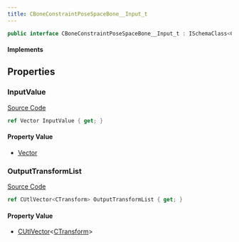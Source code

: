 ```yaml
---
title: CBoneConstraintPoseSpaceBone__Input_t
---
```


```csharp
public interface CBoneConstraintPoseSpaceBone__Input_t : ISchemaClass<CBoneConstraintPoseSpaceBone__Input_t>, ISchemaField, ISchemaClass, INativeHandle
```

#### Implements

## Properties

### InputValue

[Source Code](https://github.com/swiftly-solution/swiftlys2/blob/main/managed/src/SwiftlyS2.Generated/Schemas/Interfaces/CBoneConstraintPoseSpaceBone__Input_t.cs#L17)

```csharp
ref Vector InputValue { get; }
```

#### Property Value

- [Vector](/docs/api/shared/natives/vector)

### OutputTransformList

[Source Code](https://github.com/swiftly-solution/swiftlys2/blob/main/managed/src/SwiftlyS2.Generated/Schemas/Interfaces/CBoneConstraintPoseSpaceBone__Input_t.cs#L19)

```csharp
ref CUtlVector<CTransform> OutputTransformList { get; }
```

#### Property Value

- [CUtlVector](/docs/api/-1)<[CTransform](/docs/api/shared/natives/ctransform)>

